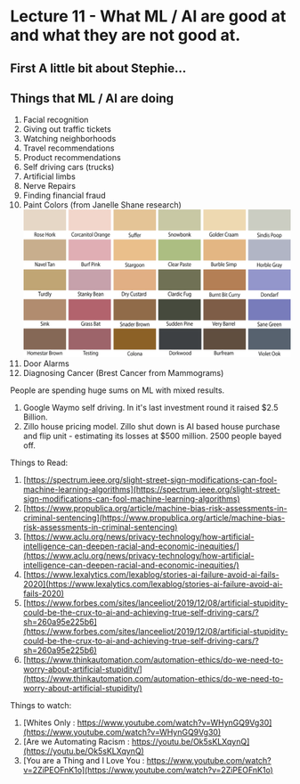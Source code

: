 
<style>
.pagebreak { page-break-before: always; }
.half { height: 200px; }
</style>
<style>
.pagebreak { page-break-before: always; }
.half { height: 200px; }
.markdown-body {
	font-size: 12px;
}
.markdown-body td {
	font-size: 12px;
}
</style>


# Lecture 11 - What ML / AI are good at and what they are not good at.

## First A little bit about Stephie...



## Things that ML / AI are doing

1. Facial recognition
2. Giving out traffic tickets
3. Watching neighborhoods
4. Travel recommendations
5. Product recommendations
6. Self driving cars (trucks)
7. Artificial limbs
8. Nerve Repairs
9. Finding financial fraud
10. Paint Colors (from Janelle Shane research)
<br><img src="paint-colors.png" alt="Paint Colors"><br>
11. Door Alarms
12. Diagnosing Cancer (Brest Cancer from Mammograms)


People are spending huge sums on ML with mixed results.

1. Google Waymo self driving.  In it's last investment round it raised $2.5 Billion.
2. Zillo house pricing model.  Zillo shut down is AI based house purchase and flip unit - estimating its losses at $500 million.
2500 people bayed off.




Things to Read:

1. [https://spectrum.ieee.org/slight-street-sign-modifications-can-fool-machine-learning-algorithms](https://spectrum.ieee.org/slight-street-sign-modifications-can-fool-machine-learning-algorithms)
2. [https://www.propublica.org/article/machine-bias-risk-assessments-in-criminal-sentencing](https://www.propublica.org/article/machine-bias-risk-assessments-in-criminal-sentencing)
3. [https://www.aclu.org/news/privacy-technology/how-artificial-intelligence-can-deepen-racial-and-economic-inequities/](https://www.aclu.org/news/privacy-technology/how-artificial-intelligence-can-deepen-racial-and-economic-inequities/)
4. [https://www.lexalytics.com/lexablog/stories-ai-failure-avoid-ai-fails-2020](https://www.lexalytics.com/lexablog/stories-ai-failure-avoid-ai-fails-2020)
5. [https://www.forbes.com/sites/lanceeliot/2019/12/08/artificial-stupidity-could-be-the-crux-to-ai-and-achieving-true-self-driving-cars/?sh=260a95e225b6](https://www.forbes.com/sites/lanceeliot/2019/12/08/artificial-stupidity-could-be-the-crux-to-ai-and-achieving-true-self-driving-cars/?sh=260a95e225b6)
6. [https://www.thinkautomation.com/automation-ethics/do-we-need-to-worry-about-artificial-stupidity/](https://www.thinkautomation.com/automation-ethics/do-we-need-to-worry-about-artificial-stupidity/)

Things to watch:

1. [Whites Only : https://www.youtube.com/watch?v=WHynGQ9Vg30](https://www.youtube.com/watch?v=WHynGQ9Vg30)
1. [Are we Automating Racism : https://youtu.be/Ok5sKLXqynQ](https://youtu.be/Ok5sKLXqynQ)
1. [You are a Thing and I Love You : https://www.youtube.com/watch?v=2ZiPEOFnK1o](https://www.youtube.com/watch?v=2ZiPEOFnK1o)

